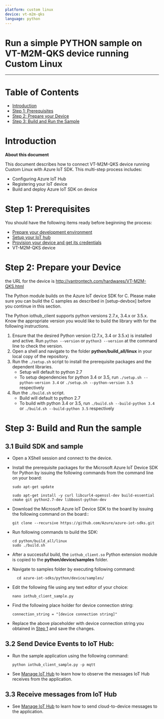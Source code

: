 ```yaml
---
platform: custom linux
device: vt-m2m-qks
language: python
---
```


Run a simple PYTHON sample on VT-M2M-QKS device running Custom Linux
===
---

# Table of Contents

-   [Introduction](#Introduction)
-   [Step 1: Prerequisites](#Prerequisites)
-   [Step 2: Prepare your Device](#PrepareDevice)
-   [Step 3: Build and Run the Sample](#Build)

<a name="Introduction"></a>
# Introduction

**About this document**

This document describes how to connect VT-M2M-QKS device running Custom Linux with Azure IoT SDK. This multi-step process includes:
-   Configuring Azure IoT Hub
-   Registering your IoT device
-   Build and deploy Azure IoT SDK on device

<a name="Prerequisites"></a>
# Step 1: Prerequisites

You should have the following items ready before beginning the process:

-   [Prepare your development environment][setup-devbox-python]
-   [Setup your IoT hub][lnk-setup-iot-hub]
-   [Provision your device and get its credentials][lnk-manage-iot-hub]
-   VT-M2M-QKS device

<a name="PrepareDevice"></a>
# Step 2: Prepare your Device
   the URL for the device is http://vantrontech.com/hardwares/VT-M2M-QKS.html
   
   The Python module builds on the Azure IoT device SDK for C. Please make sure you can build the C samples as described in [setup-devbox] before you continue in this section.

The Python iothub_client supports python versions 2.7.x, 3.4.x or 3.5.x. Know the appropriate version you would like to build the library with for the following instructions.

 1. Ensure that the desired Python version (2.7.x, 3.4 or 3.5.x) is installed and active. Run `python --version` or `python3 --version` at the command line to check the version.
 2. Open a shell and navigate to the folder **python/build_all/linux** in your local copy of the repository.
 3. Run the `./setup.sh` script to install the prerequisite packages and the dependent libraries.
    * Setup will default to python 2.7
    * To setup dependencies for python 3.4 or 3.5, run `./setup.sh --python-version 3.4` or `./setup.sh --python-version 3.5` respectively
 4. Run the `./build.sh` script.
    * Build will default to python 2.7
    * To build with python 3.4 or 3.5, run `./build.sh --build-python 3.4` or `./build.sh --build-python 3.5` respectively 


<a name="Build"></a>
# Step 3: Build and Run the sample
## 3.1 Build SDK and sample

-   Open a XShell session and connect to the device.

-   Install the prerequisite packages for the Microsoft Azure IoT Device SDK for Python by issuing the following commands from the command line on your board:

        sudo apt-get update

        sudo apt-get install -y curl libcurl4-openssl-dev build-essential cmake git python2.7-dev libboost-python-dev

-   Download the Microsoft Azure IoT Device SDK to the board by issuing the following command on the board::

        git clone --recursive https://github.com/Azure/azure-iot-sdks.git

-   Run following commands to build the SDK:

        cd python/build_all/linux
	    sudo ./build.sh    

-   After a successful build, the `iothub_client.so` Python extension module is copied to the **python/device/samples** folder.

- Navigate to samples folder by executing following command:

        cd azure-iot-sdks/python/device/samples/

-   Edit the following file using any text editor of your choice:
    
        nano iothub_client_sample.py

-   Find the following place holder for device connection string:

        connection_string = "[device connection string]"

-   Replace the above placeholder with device connection string you obtained in [Step 1](#Prerequisites) and save the changes.

## 3.2 Send Device Events to IoT Hub:

-   Run the sample application using the following command:

        python iothub_client_sample.py -p mqtt

-   See [Manage IoT Hub][lnk-manage-iot-hub] to learn how to observe the messages IoT Hub receives from the application.

## 3.3 Receive messages from IoT Hub

-   See [Manage IoT Hub][lnk-manage-iot-hub] to learn how to send cloud-to-device messages to the application.

[setup-devbox-python]: https://github.com/Azure/azure-iot-sdk-python/blob/master/doc/python-devbox-setup.md
[lnk-setup-iot-hub]: ../setup_iothub.md
[lnk-manage-iot-hub]: ../manage_iot_hub.md
